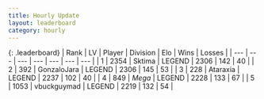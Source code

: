 ```yaml
---
title: Hourly Update
layout: leaderboard
category: hourly
---
```


{: .leaderboard}
| Rank | LV | Player | Division | Elo | Wins | Losses |
| --- | --- | --- | --- | --- | --- | --- |
| <span data-change="1">1</span> | 2354 | <span title="ID: 353063">Sktima</span> | LEGEND | <span data-change="3">2306</span> | <span data-change="1">142</span> | <span data-change="0">40</span> |
| <span data-change="-1">2</span> | 392 | <span title="ID: 650626">GonzaloJara</span> | LEGEND | <span data-change="0">2306</span> | <span data-change="0">145</span> | <span data-change="0">53</span> |
| <span data-change="0">3</span> | 228 | <span title="ID: 745153">Ataraxia</span> | LEGEND | <span data-change="0">2237</span> | <span data-change="0">102</span> | <span data-change="0">40</span> |
| <span data-change="0">4</span> | 849 | <span title="ID: 651782">_Mega_</span> | LEGEND | <span data-change="0">2228</span> | <span data-change="0">133</span> | <span data-change="0">67</span> |
| <span data-change="0">5</span> | 1053 | <span title="ID: 418052">vbuckguymad</span> | LEGEND | <span data-change="0">2219</span> | <span data-change="0">132</span> | <span data-change="0">54</span> |